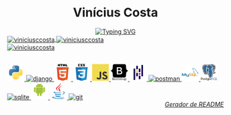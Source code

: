 <h1 align="center">Vinícius Costa</h1>

<div align="center">
    <a href="https://git.io/typing-svg">
        <img src="https://readme-typing-svg.demolab.com?font=Fira+Code&duration=1500&color=A9FEF7&center=true&vCenter=true&multiline=true&width=500&height=150&lines=Porque+Deus+amou+o+mundo+de+tal+maneira;que+deu+o+seu+Filho+unig%C3%AAnito%2C;+para+que+todo+aquele+que+nele+cr%C3%AA;+n%C3%A3o+pere%C3%A7a%2C+mas+tenha+a+vida+eterna.;+Jo%C3%A3o+3%3A16" alt="Typing SVG" />
    </a>
</div>

<div>
    <a href="https://github.com/DenverCoder1/github-readme-streak-stats">
        <img align="center" 
             height="180em"
             src="https://github-readme-streak-stats.herokuapp.com/?user=viniciusccosta&locale=pt-br&theme=radical" 
             alt="viniciusccosta" />
    </a>
    <a href="https://github.com/anuraghazra/github-readme-stats">
        <img align="center" 
             height="180em"
             src="https://github-readme-stats.vercel.app/api/top-langs?username=viniciusccosta&locale=pt-br&layout=compact&theme=radical&hide_progress=true"
             alt="viniciusccosta" />
    </a>
</div>
<div>
    <a href="https://github.com/ryo-ma/github-profile-trophy">
        <img
            align="center"
            src="https://github-profile-trophy.vercel.app/?username=viniciusccosta&row=1&theme=darkhub&rank=S,AAA,AA,A,B&no-frame=true" 
            alt="viniciusccosta"/>
    </a>
</div>

##

<div>
    <a href="https://www.python.org" target="_blank" rel="noreferrer"> 
        <img src="https://raw.githubusercontent.com/devicons/devicon/master/icons/python/python-original.svg" 
            alt="python" width="40" height="40" /> 
    </a>
    <a href="https://www.djangoproject.com/" target="_blank" rel="noreferrer"> 
        <img src="https://cdn.worldvectorlogo.com/logos/django.svg" 
            alt="django" width="40" height="40" /> 
    </a>
    <a href="https://www.w3.org/html/" target="_blank" rel="noreferrer"> 
        <img src="https://raw.githubusercontent.com/devicons/devicon/master/icons/html5/html5-original-wordmark.svg" 
            alt="html5" width="40" height="40" /> 
    </a>
    <a href="https://www.w3schools.com/css/" target="_blank" rel="noreferrer"> 
        <img src="https://raw.githubusercontent.com/devicons/devicon/master/icons/css3/css3-original-wordmark.svg" 
            alt="css3" width="40" height="40" /> 
    </a>
    <a href="https://developer.mozilla.org/en-US/docs/Web/JavaScript" target="_blank" rel="noreferrer"> 
        <img src="https://raw.githubusercontent.com/devicons/devicon/master/icons/javascript/javascript-original.svg" 
            alt="javascript" width="40" height="40" /> 
    </a>
    <a href="https://getbootstrap.com" target="_blank" rel="noreferrer"> 
        <img src="https://raw.githubusercontent.com/devicons/devicon/master/icons/bootstrap/bootstrap-plain-wordmark.svg" 
            alt="bootstrap" width="40" height="40" /> 
    </a>
    <a href="https://pandas.pydata.org/" target="_blank" rel="noreferrer"> 
        <img src="https://raw.githubusercontent.com/devicons/devicon/2ae2a900d2f041da66e950e4d48052658d850630/icons/pandas/pandas-original.svg" 
            alt="pandas" width="40" height="40" /> 
    </a>
    <a href="https://postman.com" target="_blank" rel="noreferrer"> 
        <img src="https://www.vectorlogo.zone/logos/getpostman/getpostman-icon.svg" 
            alt="postman" width="40" height="40" /> 
    </a>
    <a href="https://www.mysql.com/" target="_blank" rel="noreferrer"> 
        <img src="https://raw.githubusercontent.com/devicons/devicon/master/icons/mysql/mysql-original-wordmark.svg" 
            alt="mysql" width="40" height="40" /> 
    </a>
    <a href="https://www.postgresql.org" target="_blank" rel="noreferrer"> 
        <img src="https://raw.githubusercontent.com/devicons/devicon/master/icons/postgresql/postgresql-original-wordmark.svg" 
            alt="postgresql" width="40" height="40" /> 
    </a>
    <a href="https://www.sqlite.org/" target="_blank" rel="noreferrer"> 
        <img src="https://www.vectorlogo.zone/logos/sqlite/sqlite-icon.svg" 
            alt="sqlite" width="40" height="40" /> 
    </a>
    <a href="https://developer.android.com" target="_blank" rel="noreferrer"> 
        <img src="https://raw.githubusercontent.com/devicons/devicon/master/icons/android/android-original-wordmark.svg" 
            alt="android" width="40" height="40" /> 
    </a>
    <a href="https://www.java.com" target="_blank" rel="noreferrer">
        <img src="https://raw.githubusercontent.com/devicons/devicon/master/icons/java/java-original.svg" 
            alt="java" width="40" height="40" /> 
    </a>
    <a href="https://git-scm.com/" target="_blank" rel="noreferrer"> 
        <img src="https://www.vectorlogo.zone/logos/git-scm/git-scm-icon.svg" 
            alt="git" width="40" height="40" /> 
    </a>
</div>

<div align="right"><i><a href="https://github.com/ryo-ma/github-profile-readme-generator">Gerador de README</a></i></div>
